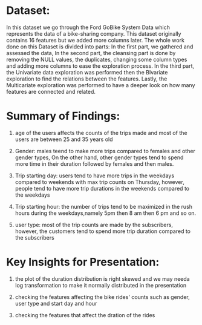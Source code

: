 # Dataset:

In this dataset we go through the Ford GoBike System Data which represents the data of a bike-sharing company. This dataset originally contains 16  features but  we added more columns  later.
The whole  work  done on this Dataset is divided  into  parts:
In the first part,  we gathered and assessed the data,  In the second part, the  cleansing part is  done  by removing the NULL values,  the duplicates, changing  some column types and  adding more columns to  ease the exploration process. In the third part, the Univariate data  exploration was performed then the BIvariate exploration  to  find the relations  between the features. Lastly, the Multicariate exploration  was performed to  have a deeper look on how many  features are connected and related.

# Summary of Findings:

1)  age of the  users  affects the  counts of the trips made and  most of the users  are between  25 and  35  years old


2) Gender: males  teend to make more  trips compared  to females and  other   gender types, On the other hand, other gender types tend to spend more  time in  their  duration  followed by  females and then males.

3) Trip starting  day: users  tend to have more  trips in  the weekdays  compared  to weekends with max  trip  counts on  Thursday, however, people tend to have more  trip durations  in the weekends  compared  to  the weekdays

4) Trip starting  hour: the number of trips tend to be maximized in the rush   hours during the weekdays,namely  5pm then 8 am then  6  pm and  so on.

5) user type: most of the  trip counts are made by the subscribers, however, the  customers  tend to spend  more trip duration  compared to the  subscribers

# Key Insights for Presentation:


1) the plot of the  duration  distribution is  right skewed and  we may needa  log transformation  to make it  normally distributed in the presentation

2)  checking the features affecting the  bike rides' counts  such as  gender, user type and  start day  and hour

3)  checking the  features that  affect the  dration of the  rides 



